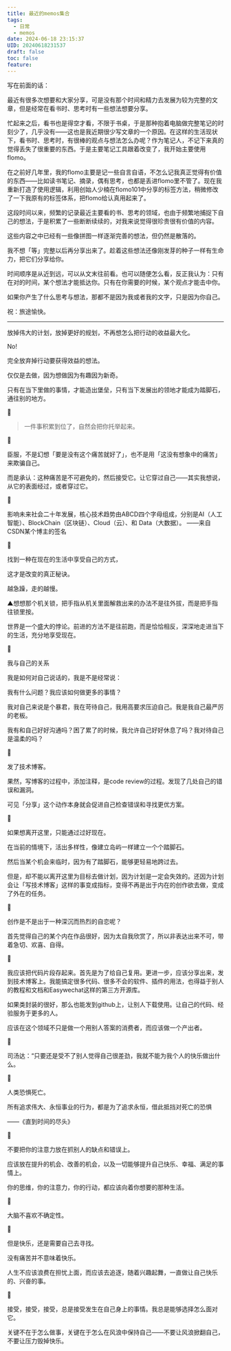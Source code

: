 ```yaml
---
title: 最近的memos集合
tags:
  - 日常
  - memos
date: 2024-06-18 23:15:37
UID: 20240618231537
draft: false
toc: false
feature:
---
```


写在前面的话：

最近有很多次想要和大家分享，可是没有那个时间和精力去发展为较为完整的文章，但是经常在看书时、思考时有一些想法想要分享。

忙起来之后，看书也是得空才看，不限于书桌，于是那种抱着电脑做完整笔记的时刻少了，几乎没有——这也是我近期很少写文章的一个原因。在这样的生活现状下，看书时、思考时，有很棒的观点与想法怎么办呢？作为笔记人，不记下来真的觉得丢失了很重要的东西。于是主要笔记工具跟着改变了，我开始主要使用flomo。

在之前好几年里，我的flomo主要是记一些自言自语，不怎么记我真正觉得有价值的东西——比如读书笔记、摘录，偶有思考，也都是丢进flomo里不管了。现在我重新打造了使用逻辑，利用创始人少楠在flomo101中分享的标签方法，稍微修改了一下我原有的标签体系，把flomo给认真用起来了。

这段时间以来，频繁的记录最近主要看的书、思考的领域，也由于频繁地捕捉下自己的想法，于是积累了一些断断续续的，对我来说觉得很珍贵很有价值的内容。

这些内容之中已经有一些像拼图一样逐渐完善的想法，但仍然是散落的。

我不想「等」完整以后再分享出来了。趁着这些想法还像刚发芽的种子一样有生命力，把它们分享给你。

时间顺序是从近到远，可以从文末往前看。也可以随便怎么看，反正我认为：只有在对的时间，某个想法才能抵达你。只有在你需要的时候，某个观点才能击中你。

如果你产生了什么思考与想法，那都不是因为我或者我的文字，只是因为你自己。

祝：旅途愉快。

---

放掉伟大的计划，放掉更好的规划，不再想怎么把行动的收益最大化。

No!

完全放弃掉行动要获得效益的想法。

仅仅是去做，因为想做因为有趣因为新奇。

只有在当下里做的事情，才能造出堡垒，只有当下发展出的领地才能成为踏脚石，通往别的地方。

🌲

> 一件事积累到位了，自然会把你托举起来。

🌲

臣服，不是幻想「要是没有这个痛苦就好了」，也不是用「这没有想象中的痛苦」来欺骗自己。

而是承认：这种痛苦是不可避免的，然后接受它。让它穿过自己——其实我想说，从它的表面经过，或者穿过它。

🌲

影响未来社会二十年发展，核心技术趋势由ABCD四个字母组成，分别是AI（人工智能）、BlockChain（区块链）、Cloud（云）、和 Data（大数据）。
——来自CSDN某个博主的签名

🌲

找到一种在现在的生活中享受自己的方式，

这才是改变的真正秘诀。

越急躁，走的越慢。

▲想想那个机关锁，把手指从机关里面解救出来的办法不是往外拔，而是把手指往锁里按。

世界是一个盛大的悖论。前进的方法不是往前跑，而是恰恰相反，深深地走进当下的生活，充分地享受现在。

🌲

我与自己的关系

我是如何对自己说话的，我是不是经常说：

我有什么问题？我应该如何做更多的事情？

我对自己来说是个暴君，我在苛待自己，我用高要求压迫自己。我是我自己最严厉的老板。

我有和自己好好沟通吗？困了累了的时候，我允许自己好好休息了吗？我对待自己是温柔的吗？

🌲

发了技术博客。

果然，写博客的过程中，添加注释，是code review的过程。发现了几处自己的错误和漏洞。

可见「分享」这个动作本身就会促进自己检查错误和寻找更优方案。

🌲

如果想离开这里，只能通过过好现在。

在当前的情境下，活出多样性，像建立岛屿一样建立一个个踏脚石。

然后当某个机会来临时，因为有了踏脚石，能够更轻易地跨过去。

但是，却不能以离开这里为目标去做计划，因为计划是一定会失效的。还因为计划会让「写技术博客」这样的事变成指标，变得不再是出于内在的创作欲去做，变成了外在的任务。

🌲

创作是不是出于一种深沉而热烈的自恋呢？

首先觉得自己的某个内在作品很好，因为太自我欣赏了，所以非表达出来不可，带着急切、欢喜、自得。

🌲

我应该把代码片段存起来。首先是为了给自己复用。更进一步，应该分享出来，发到技术博客上。我能搞定很多代码、很多不会的软件、插件的用法，也得益于别人的教程和文档和Easywechat这样的第三方开源库。

如果类封装的很好，那么也能发到github上，让别人下载使用。让自己的代码、经验服务于更多的人。

应该在这个领域不只是做一个用别人答案的消费者，而应该做一个产出者。

🌲

司汤达：“只要还是受不了别人觉得自己很差劲，我就不能为我个人的快乐做出什么。

🌲

人类恐惧死亡。

所有追求伟大、永恒事业的行为，都是为了追求永恒，借此抵挡对死亡的恐惧

——《直到时间的尽头》

🌲

不要把你的注意力放在抓别人的缺点和错误上。

应该放在提升的机会、改善的机会，以及一切能够提升自己快乐、幸福、满足的事情上。

你的思维，你的注意力，你的行动，都应该向着你想要的那种生活。

🌲

大脑不喜欢不确定性。

🌲

但是快乐，还是需要自己去寻找。

没有痛苦并不意味着快乐。

人生不应该浪费在担忧上面，而应该去追逐，随着兴趣起舞，一直做让自己快乐的、兴奋的事。

🌲

接受，接受，接受，总是接受发生在自己身上的事情。我总是能够选择怎么面对它。

关键不在于怎么做事，关键在于怎么在风浪中保持自己——不要让风浪掀翻自己，不要让压力毁掉快乐。